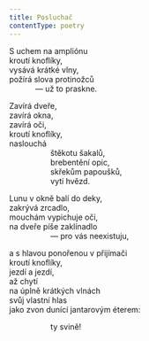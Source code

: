```yaml
---
title: Posluchač
contentType: poetry
---
```


<section>

S uchem na ampliónu  
kroutí knoflíky,  
vysává krátké vlny,  
požírá slova protinožců  
            — už to praskne.

Zavírá dveře,  
zavírá okna,  
zavírá oči,  
kroutí knoflíky,  
naslouchá  
                   štěkotu šakalů,  
                   brebentění opic,  
                   skřekům papoušků,  
                   vytí hvězd.

Lunu v okně balí do deky,  
zakrývá zrcadlo,  
mouchám vypichuje oči,  
na dveře píše zaklínadlo  
                   — pro vás neexistuju,

a s hlavou ponořenou v přijímači  
kroutí knoflíky,  
jezdí a jezdí,  
až chytí  
na úplně krátkých vlnách  
svůj vlastní hlas  
jako zvon dunící jantarovým éterem:

                   ty svině!

</section>
